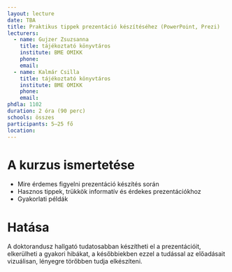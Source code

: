 ```yaml
---
layout: lecture
date: TBA
title: Praktikus tippek prezentáció készítéséhez (PowerPoint, Prezi)
lecturers:
  - name: Gujzer Zsuzsanna
    title: tájékoztató könyvtáros
    institute: BME OMIKK
    phone: 
    email: 
  - name: Kalmár Csilla
    title: tájékoztató könyvtáros
    institute: BME OMIKK
    phone: 
    email: 
phdla: 1102
duration: 2 óra (90 perc)
schools: összes
participants: 5–25 fő 
location: 
---
```


# A kurzus ismertetése

* Mire érdemes figyelni prezentáció készítés során
* Hasznos tippek, trükkök informatív és érdekes prezentációkhoz
* Gyakorlati példák

# Hatása

A doktorandusz hallgató tudatosabban készítheti el a prezentációit, elkerülheti a gyakori hibákat, a későbbiekben ezzel a tudással az előadásait vizuálisan, lényegre törőbben tudja elkészíteni.
